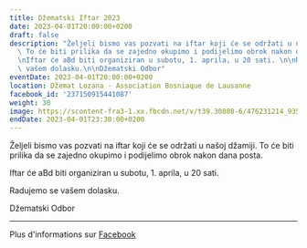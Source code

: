 ```yaml
---
title: Džematski Iftar 2023
date: 2023-04-01T20:00:00+0200
draft: false
description: "Željeli bismo vas pozvati na iftar koji će se održati u našoj džamiji.\
  \ To će biti prilika da se zajedno okupimo i podijelimo obrok nakon dana posta.\n\
  \nIftar će aBd biti organiziran u subotu, 1. aprila, u 20 sati. \n\nRadujemo se\
  \ vašem dolasku.\n\nDžematski Odbor"
eventDate: 2023-04-01T20:00:00+0200
location: Džemat Lozana - Association Bosniaque de Lausanne
facebook_id: '237150915441087'
weight: 30
image: https://scontent-fra3-1.xx.fbcdn.net/v/t39.30808-6/476231214_935500385377228_3500090740640109385_n.jpg?_nc_cat=101&ccb=1-7&_nc_sid=9e60e4&_nc_ohc=7Z7kK7Nxsm0Q7kNvwHRZx2Y&_nc_oc=AdlLwEbQ8QudOkB6MC0K5q9OyD3Es1FcVWFfEKyt-rJau2_WQ21BBAmXkduCx-omE9c&_nc_zt=23&_nc_ht=scontent-fra3-1.xx&edm=ABTKTjYEAAAA&_nc_gid=YDGfvPjxu4HGTseiI30gPA&oh=00_AfWcQkyAhIY83fEZLZOwARZZX5khmo_loLOVmnju1zVThA&oe=68A9C5DA
endDate: 2023-04-01T23:30:00+0200
---
```


Željeli bismo vas pozvati na iftar koji će se održati u našoj džamiji. To će biti prilika da se zajedno okupimo i podijelimo obrok nakon dana posta.

Iftar će aBd biti organiziran u subotu, 1. aprila, u 20 sati. 

Radujemo se vašem dolasku.

Džematski Odbor

---

Plus d'informations sur [Facebook](https://facebook.com/events/237150915441087)